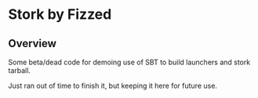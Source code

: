 Stork by Fizzed
=======================================

## Overview

Some beta/dead code for demoing use of SBT to build launchers and stork tarball.

Just ran out of time to finish it, but keeping it here for future use.
